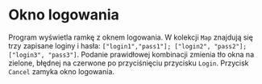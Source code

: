 # Okno logowania
Program wyświetla ramkę z oknem logowania. W kolekcji `Map` znajdują się trzy zapisane loginy i hasła: `["login1","pass1"]; ["login2", "pass2"]; ["login3", "pass3"]`.
Podanie prawidłowej kombinacji zmienia tło okna na zielone, błędnej na czerwone po przyciśnięciu przycisku `Login`.
Przycisk `Cancel` zamyka okno logowania.
